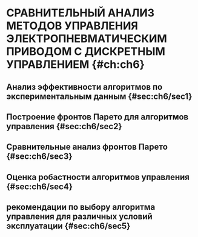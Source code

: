 # СРАВНИТЕЛЬНЫЙ АНАЛИЗ МЕТОДОВ УПРАВЛЕНИЯ ЭЛЕКТРОПНЕВМАТИЧЕСКИМ ПРИВОДОМ С ДИСКРЕТНЫМ УПРАВЛЕНИЕМ {#ch:ch6}

## Анализ эффективности алгоритмов по экспериментальным данным {#sec:ch6/sec1}

## Построение фронтов Парето для алгоритмов управления {#sec:ch6/sec2}

## Сравнительные анализ фронтов Парето {#sec:ch6/sec3}

## Оценка робастности алгоритмов управления {#sec:ch6/sec4}

## рекомендации по выбору алгоритма управления для различных условий эксплуатации {#sec:ch6/sec5}
